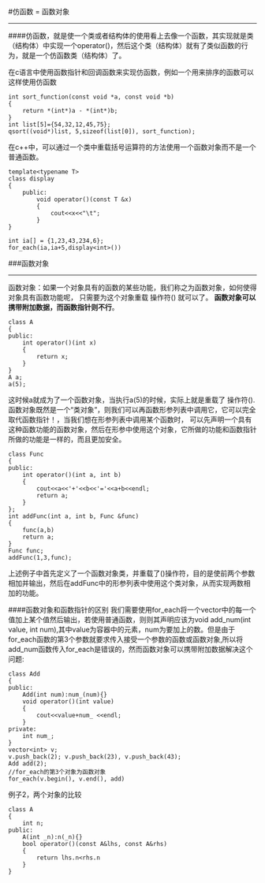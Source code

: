 #仿函数  =  函数对象

----------

####仿函数，就是使一个类或者结构体的使用看上去像一个函数，其实现就是类（结构体）中实现一个operator()，然后这个类（结构体）就有了类似函数的行为，就是一个仿函数类（结构体）了。

在c语言中使用函数指针和回调函数来实现仿函数，例如一个用来排序的函数可以这样使用仿函数


	int sort_function(const void *a, const void *b)
	{
		return *(int*)a - *(int*)b;
	}
	int list[5]={54,32,12,45,75};
	qsort((void*)list, 5,sizeof(list[0]), sort_function);
在c++中，可以通过一个类中重载括号运算符的方法使用一个函数对象而不是一个普通函数。
	
	template<typename T>
	class display
	{
		public:
			void operator()(const T &x)
			{
				cout<<x<<"\t";
			}
	}
	
	int ia[] = {1,23,43,234,6};
	for_each(ia,ia+5,display<int>())


###函数对象

----------
函数对象：如果一个对象具有的函数的某些功能，我们称之为函数对象，如何使得对象具有函数功能呢， 只需要为这个对象重载 操作符() 就可以了。 **函数对象可以携带附加数据，而函数指针则不行**。

	class A
	{
	public:
		int operator()(int x)
		{
			return x;
		}
	}
	A a;
	a(5);
这时候a就成为了一个函数对象，当执行a(5)的时候，实际上就是重载了 操作符().  
函数对象既然是一个“类对象”，则我们可以再函数形参列表中调用它，它可以完全取代函数指针！，当我们想在形参列表中调用某个函数时， 可以先声明一个具有这种函数功能的函数对象，然后在形参中使用这个对象，它所做的功能和函数指针所做的功能是一样的，而且更加安全。  

	class Func
	{
	public:
		int operator()(int a, int b)
		{
			cout<<a<<'+'<<b<<'='<<a+b<<endl;
			return a;
		}
	};
	int addFunc(int a, int b, Func &func)
	{
		func(a,b)
		return a;
	}
	Func func;
	addFunc(1,3,func);
上述例子中首先定义了一个函数对象类，并重载了()操作符，目的是使前两个参数相加并输出，然后在addFunc中的形参列表中使用这个类对象，从而实现两数相加的功能。

####函数对象和函数指针的区别
我们需要使用for\_each将一个vector中的每一个值加上某个值然后输出，若使用普通函数，则则其声明应该为void add\_num(int value, int num),其中value为容器中的元素，num为要加上的数。但是由于for\_each函数的第3个参数就要求传入接受一个参数的函数或函数对象,所以将add\_num函数传入for\_each是错误的，然而函数对象可以携带附加数据解决这个问题:

	class Add
	{
	public:
		Add(int num):num_(num){}
		void operator()(int value)
		{
			cout<<value+num_ <<endl;
		}
	private:
		int num_;
	}
	vector<int> v;
	v.push_back(2); v.push_back(23), v.push_back(43);
	Add add(2);
	//for_each的第3个对象为函数对象
	for_each(v.begin(), v.end(), add)
例子2，两个对象的比较

	class A
	{
		int n;
	public:
		A(int _n):n(_n){}
		bool operator()(const A&lhs, const A&rhs)
		{
			return lhs.n<rhs.n
		}
	}
